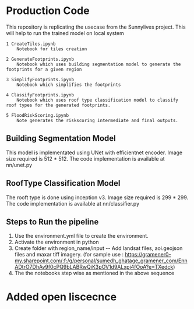 # Production Code
This repository is replicating the usecase from the Sunnylives project. This will help to run the trained model on local system

    
    1 CreateTiles.ipynb
        Notebook for tiles creation

    2 GenerateFootprints.ipynb
        Notebook which uses building segmentation model to generate the footprints for a given region

    3 SimplifyFootprints.ipynb
        Notebook which simplifies the footprints

    4 ClassifyFootprints.ipynb
        Notebook which uses roof type classification model to classify roof types for the generated footprints.

    5 FloodRiskScoring.ipynb
        Note generates the riskscoring intermediate and final outputs.   

## Building Segmentation Model
This model is implementated using UNet with efficientnet encoder. Image size required is 512 * 512. The code implementation is available at nn/unet.py


## RoofType Classification Model
The rooft type is done using inception v3. Image size required is 299 * 299. The code implementation is available at nn/classifier.py


## Steps to Run the pipeline

1) Use the environment.yml file to create the environment.
2) Activate the environment in python 
3) Create folder with region_name/input -- Add landsat files, aoi.geojson files and maxar tiff imagery. (for sample use : https://gramener0-my.sharepoint.com/:f:/g/personal/sumedh_ghatage_gramener_com/EnnADtrO7DhAv9f0cPQ9bLABRwQiK3pOV1d9ALxpj4fOoA?e=TXedck)
4) The the notebooks step wise as mentioned in the above sequence

# Added open liscecnce 
